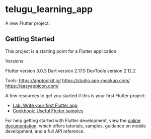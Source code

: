 # telugu_learning_app

A new Flutter project.

## Getting Started

This project is a starting point for a Flutter application.

Versions:

Flutter version 3.0.3
Dart version 2.17.5
DevTools version 2.12.2

Tools: 
https://apptoolkit.io/
https://studio.app-mockup.com/
https://easyappicon.com/ 



A few resources to get you started if this is your first Flutter project:

- [Lab: Write your first Flutter app](https://docs.flutter.dev/get-started/codelab)
- [Cookbook: Useful Flutter samples](https://docs.flutter.dev/cookbook)

For help getting started with Flutter development, view the
[online documentation](https://docs.flutter.dev/), which offers tutorials,
samples, guidance on mobile development, and a full API reference.
